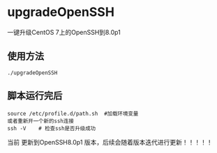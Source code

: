 # upgradeOpenSSH
一键升级CentOS 7上的OpenSSH到8.0p1
## 使用方法
```
./upgradeOpenSSH
```
## 脚本运行完后
```
source /etc/profile.d/path.sh  #加载环境变量
或者重新开一个新的ssh连接
ssh -V    # 检查ssh是否升级成功
```
当前 更新到OpenSSH8.0p1 版本，后续会随着版本迭代进行更新！！！！！
